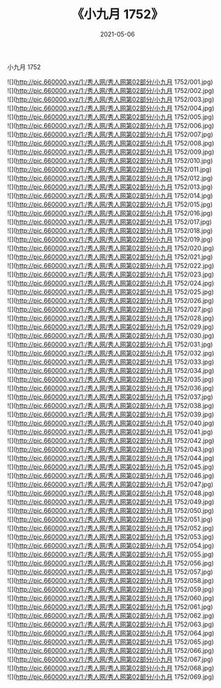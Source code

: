 ﻿---
layout: post
title:  《小九月 1752》
date:   2021-05-06
img: http://pic.660000.xyz/1:/秀人网/秀人网第02部分/小九月 1752/000.jpg
categories: [美女, 清纯, 唯美]
---

小九月 1752

  ![](http://pic.660000.xyz/1:/秀人网/秀人网第02部分/小九月 1752/001.jpg) <br> ![](http://pic.660000.xyz/1:/秀人网/秀人网第02部分/小九月 1752/002.jpg) <br> ![](http://pic.660000.xyz/1:/秀人网/秀人网第02部分/小九月 1752/003.jpg) <br> ![](http://pic.660000.xyz/1:/秀人网/秀人网第02部分/小九月 1752/004.jpg) <br> ![](http://pic.660000.xyz/1:/秀人网/秀人网第02部分/小九月 1752/005.jpg) <br> ![](http://pic.660000.xyz/1:/秀人网/秀人网第02部分/小九月 1752/006.jpg) <br> ![](http://pic.660000.xyz/1:/秀人网/秀人网第02部分/小九月 1752/007.jpg) <br> ![](http://pic.660000.xyz/1:/秀人网/秀人网第02部分/小九月 1752/008.jpg) <br> ![](http://pic.660000.xyz/1:/秀人网/秀人网第02部分/小九月 1752/009.jpg) <br> ![](http://pic.660000.xyz/1:/秀人网/秀人网第02部分/小九月 1752/010.jpg) <br> ![](http://pic.660000.xyz/1:/秀人网/秀人网第02部分/小九月 1752/011.jpg) <br> ![](http://pic.660000.xyz/1:/秀人网/秀人网第02部分/小九月 1752/012.jpg) <br> ![](http://pic.660000.xyz/1:/秀人网/秀人网第02部分/小九月 1752/013.jpg) <br> ![](http://pic.660000.xyz/1:/秀人网/秀人网第02部分/小九月 1752/014.jpg) <br> ![](http://pic.660000.xyz/1:/秀人网/秀人网第02部分/小九月 1752/015.jpg) <br> ![](http://pic.660000.xyz/1:/秀人网/秀人网第02部分/小九月 1752/016.jpg) <br> ![](http://pic.660000.xyz/1:/秀人网/秀人网第02部分/小九月 1752/017.jpg) <br> ![](http://pic.660000.xyz/1:/秀人网/秀人网第02部分/小九月 1752/018.jpg) <br> ![](http://pic.660000.xyz/1:/秀人网/秀人网第02部分/小九月 1752/019.jpg) <br> ![](http://pic.660000.xyz/1:/秀人网/秀人网第02部分/小九月 1752/020.jpg) <br> ![](http://pic.660000.xyz/1:/秀人网/秀人网第02部分/小九月 1752/021.jpg) <br> ![](http://pic.660000.xyz/1:/秀人网/秀人网第02部分/小九月 1752/022.jpg) <br> ![](http://pic.660000.xyz/1:/秀人网/秀人网第02部分/小九月 1752/023.jpg) <br> ![](http://pic.660000.xyz/1:/秀人网/秀人网第02部分/小九月 1752/024.jpg) <br> ![](http://pic.660000.xyz/1:/秀人网/秀人网第02部分/小九月 1752/025.jpg) <br> ![](http://pic.660000.xyz/1:/秀人网/秀人网第02部分/小九月 1752/026.jpg) <br> ![](http://pic.660000.xyz/1:/秀人网/秀人网第02部分/小九月 1752/027.jpg) <br> ![](http://pic.660000.xyz/1:/秀人网/秀人网第02部分/小九月 1752/028.jpg) <br> ![](http://pic.660000.xyz/1:/秀人网/秀人网第02部分/小九月 1752/029.jpg) <br> ![](http://pic.660000.xyz/1:/秀人网/秀人网第02部分/小九月 1752/030.jpg) <br> ![](http://pic.660000.xyz/1:/秀人网/秀人网第02部分/小九月 1752/031.jpg) <br> ![](http://pic.660000.xyz/1:/秀人网/秀人网第02部分/小九月 1752/032.jpg) <br> ![](http://pic.660000.xyz/1:/秀人网/秀人网第02部分/小九月 1752/033.jpg) <br> ![](http://pic.660000.xyz/1:/秀人网/秀人网第02部分/小九月 1752/034.jpg) <br> ![](http://pic.660000.xyz/1:/秀人网/秀人网第02部分/小九月 1752/035.jpg) <br> ![](http://pic.660000.xyz/1:/秀人网/秀人网第02部分/小九月 1752/036.jpg) <br> ![](http://pic.660000.xyz/1:/秀人网/秀人网第02部分/小九月 1752/037.jpg) <br> ![](http://pic.660000.xyz/1:/秀人网/秀人网第02部分/小九月 1752/038.jpg) <br> ![](http://pic.660000.xyz/1:/秀人网/秀人网第02部分/小九月 1752/039.jpg) <br> ![](http://pic.660000.xyz/1:/秀人网/秀人网第02部分/小九月 1752/040.jpg) <br> ![](http://pic.660000.xyz/1:/秀人网/秀人网第02部分/小九月 1752/041.jpg) <br> ![](http://pic.660000.xyz/1:/秀人网/秀人网第02部分/小九月 1752/042.jpg) <br> ![](http://pic.660000.xyz/1:/秀人网/秀人网第02部分/小九月 1752/043.jpg) <br> ![](http://pic.660000.xyz/1:/秀人网/秀人网第02部分/小九月 1752/044.jpg) <br> ![](http://pic.660000.xyz/1:/秀人网/秀人网第02部分/小九月 1752/045.jpg) <br> ![](http://pic.660000.xyz/1:/秀人网/秀人网第02部分/小九月 1752/046.jpg) <br> ![](http://pic.660000.xyz/1:/秀人网/秀人网第02部分/小九月 1752/047.jpg) <br> ![](http://pic.660000.xyz/1:/秀人网/秀人网第02部分/小九月 1752/048.jpg) <br> ![](http://pic.660000.xyz/1:/秀人网/秀人网第02部分/小九月 1752/049.jpg) <br> ![](http://pic.660000.xyz/1:/秀人网/秀人网第02部分/小九月 1752/050.jpg) <br> ![](http://pic.660000.xyz/1:/秀人网/秀人网第02部分/小九月 1752/051.jpg) <br> ![](http://pic.660000.xyz/1:/秀人网/秀人网第02部分/小九月 1752/052.jpg) <br> ![](http://pic.660000.xyz/1:/秀人网/秀人网第02部分/小九月 1752/053.jpg) <br> ![](http://pic.660000.xyz/1:/秀人网/秀人网第02部分/小九月 1752/054.jpg) <br> ![](http://pic.660000.xyz/1:/秀人网/秀人网第02部分/小九月 1752/055.jpg) <br> ![](http://pic.660000.xyz/1:/秀人网/秀人网第02部分/小九月 1752/056.jpg) <br> ![](http://pic.660000.xyz/1:/秀人网/秀人网第02部分/小九月 1752/057.jpg) <br> ![](http://pic.660000.xyz/1:/秀人网/秀人网第02部分/小九月 1752/058.jpg) <br> ![](http://pic.660000.xyz/1:/秀人网/秀人网第02部分/小九月 1752/059.jpg) <br> ![](http://pic.660000.xyz/1:/秀人网/秀人网第02部分/小九月 1752/060.jpg) <br> ![](http://pic.660000.xyz/1:/秀人网/秀人网第02部分/小九月 1752/061.jpg) <br> ![](http://pic.660000.xyz/1:/秀人网/秀人网第02部分/小九月 1752/062.jpg) <br> ![](http://pic.660000.xyz/1:/秀人网/秀人网第02部分/小九月 1752/063.jpg) <br> ![](http://pic.660000.xyz/1:/秀人网/秀人网第02部分/小九月 1752/064.jpg) <br> ![](http://pic.660000.xyz/1:/秀人网/秀人网第02部分/小九月 1752/065.jpg) <br> ![](http://pic.660000.xyz/1:/秀人网/秀人网第02部分/小九月 1752/066.jpg) <br> ![](http://pic.660000.xyz/1:/秀人网/秀人网第02部分/小九月 1752/067.jpg) <br> ![](http://pic.660000.xyz/1:/秀人网/秀人网第02部分/小九月 1752/068.jpg) <br> ![](http://pic.660000.xyz/1:/秀人网/秀人网第02部分/小九月 1752/069.jpg) <br>